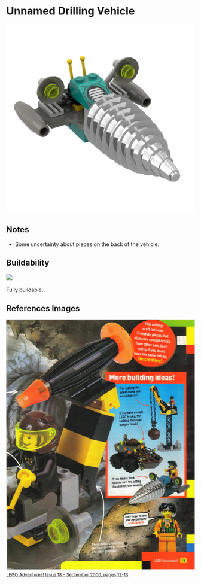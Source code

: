 Unnamed Drilling Vehicle
==============
![](unnamed-drilling-vehicle.png)

Notes
-----

* Some uncertainty about pieces on the back of the vehicle.

Buildability
------------
![](https://img.shields.io/badge/build_confidence-high-bluet)

Fully buildable.

References Images
-----

![](sources/unnamed-drilling-vehicle.jpg)
<small>[LEGO Adventures! Issue 18 - September 2000, pages 12-13](https://archive.org/details/LEGOAdventures-No18Sep2000-Brickshelf/page/12/mode/2up)</small>
